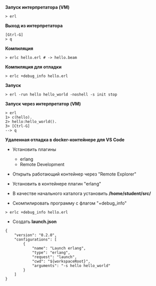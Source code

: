 **Запуск интерпретатора (VM)**
```
> erl
```
**Выход из интерпретатора**
```
[Gtrl-G]
> q
```

**Компиляция**
```
> erlc hello.erl # -> hello.beam
```

**Компиляция для отладки**
```
> erlc +debug_info hello.erl
```

**Запуск**
```
> erl -run hello hello_world -noshell -s init stop
```

**Запуск через интерпретатор (VM)**
```
> erl
1> c(hello).
2> hello:hello_world().
3> [Ctrl-G]
--> q
```

**Удаленная отладка в docker-контейнере для VS Code**

- Установить плагины
  - erlang
  - Remote Development

- Открыть работающий контейнер через "Remote Explorer"
- Установить в контейнере плагин "erlang"
- В качестве начального каталога установить **/home/student/src/**
- Скомпилировать программу с флагом "+debug_info"
```
> erlc +debug_info hello.erl
```
- Создать **launch.json**
```
{
    "version": "0.2.0",
    "configurations": [
        {
            "name": "Launch erlang",
            "type": "erlang",
            "request": "launch",
            "cwd": "${workspaceRoot}",
            "arguments": "-s hello hello_world"
        }
    ]
}
```
